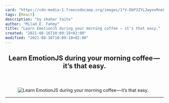 ```yaml
---
card: "https://cdn-media-1.freecodecamp.org/images/1*V-DbP3ZYLJwyoxRneLdoog.png"
tags: [React]
description: "by shahar taite"
author: "Milad E. Fahmy"
title: "Learn EmotionJS during your morning coffee — it’s that easy."
created: "2021-08-16T10:09:18+02:00"
modified: "2021-08-16T10:09:18+02:00"
---
```

<div class="site-wrapper">
<main id="site-main" class="site-main outer">
<div class="inner">
<article class="post-full post tag-react tag-css tag-front-end-development tag-javascript tag-web-development ">
<header class="post-full-header">
<h1 class="post-full-title">Learn EmotionJS during your morning coffee — it’s that easy.</h1>
</header>
<figure class="post-full-image">
<picture>
<source media="(max-width: 700px)" sizes="1px" srcset="data:image/gif;base64,R0lGODlhAQABAIAAAAAAAP///yH5BAEAAAAALAAAAAABAAEAAAIBRAA7 1w">
<source media="(min-width: 701px)" sizes="(max-width: 800px) 400px,
(max-width: 1170px) 700px,
1400px" srcset="https://cdn-media-1.freecodecamp.org/images/1*V-DbP3ZYLJwyoxRneLdoog.png 300w,
https://cdn-media-1.freecodecamp.org/images/1*V-DbP3ZYLJwyoxRneLdoog.png 600w,
https://cdn-media-1.freecodecamp.org/images/1*V-DbP3ZYLJwyoxRneLdoog.png 1000w,
https://cdn-media-1.freecodecamp.org/images/1*V-DbP3ZYLJwyoxRneLdoog.png 2000w">
<img onerror="this.style.display='none'" src="https://cdn-media-1.freecodecamp.org/images/1*V-DbP3ZYLJwyoxRneLdoog.png" alt="Learn EmotionJS during your morning coffee — it’s that easy.">
</picture>
</figure>
<section class="post-full-content">
<div class="post-content medium-migrated-article">
</div>
<hr>
</section>
</article>
</div>
</main>
</div>
<!-- Google Tag Manager (noscript) -->
<!-- End Google Tag Manager (noscript) -->
